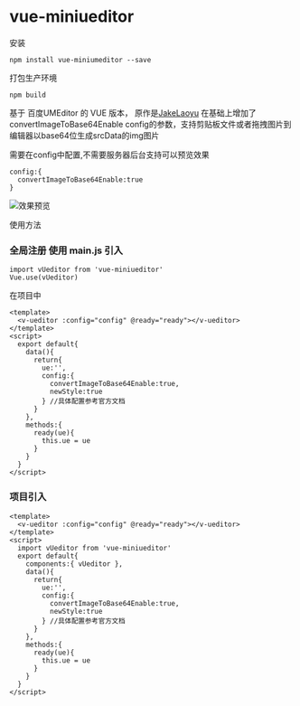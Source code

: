 # vue-miniueditor
安装
```
npm install vue-miniumeditor --save
```
打包生产环境
```
npm build
```
基于 百度UMEditor 的 VUE 版本， 原作是[JakeLaoyu](https://github.com/JakeLaoyu)
在基础上增加了 convertImageToBase64Enable config的参数，支持剪贴板文件或者拖拽图片到编辑器以base64位生成srcData的img图片

需要在config中配置,不需要服务器后台支持可以预览效果
```
config:{
  convertImageToBase64Enable:true
}
```

![效果预览](https://github.com/Xekin-FE/vue-miniumeditor/blob/master/src/assets/ReadMe.png)

使用方法

### 全局注册 使用 main.js 引入
```
import vUeditor from 'vue-miniueditor'
Vue.use(vUeditor)
```
在项目中
```
<template>
  <v-ueditor :config="config" @ready="ready"></v-ueditor>
</template>
<script>
  export default{
    data(){
      return{
        ue:'',
        config:{
          convertImageToBase64Enable:true,
          newStyle:true
        } //具体配置参考官方文档
      }
    },
    methods:{
      ready(ue){
        this.ue = ue
      }
    }
  }
</script>
```

### 项目引入
```
<template>
  <v-ueditor :config="config" @ready="ready"></v-ueditor>
</template>
<script>
  import vUeditor from 'vue-miniueditor'
  export default{
    components:{ vUeditor },
    data(){
      return{
        ue:'',
        config:{
          convertImageToBase64Enable:true,
          newStyle:true
        } //具体配置参考官方文档
      }
    },
    methods:{
      ready(ue){
        this.ue = ue
      }
    }
  }
</script>
```
